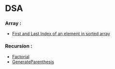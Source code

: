 # DSA
### Array :
   * [First and Last Index of an element in sorted array](https://github.com/rk-rohith/DSA/blob/main/src/Array/FirstAndLastIndex.java)
 
### Recursion :
   * [Factorial](https://github.com/rk-rohith/DSA/blob/main/src/Array/FirstAndLastIndex.java)
   * [GenerateParenthesis](https://github.com/rk-rohith/DSA/blob/main/src/Recursion/GenerateParenthesis.java)

